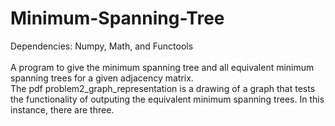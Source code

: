 # Minimum-Spanning-Tree
Dependencies: Numpy, Math, and Functools<br /><br/>
A program to give the minimum spanning tree and all equivalent minimum spanning trees for a given adjacency matrix.<br/>
The pdf problem2_graph_representation is a drawing of a graph that tests the functionality of outputing the equivalent minimum spanning trees. In this instance, there are three.

